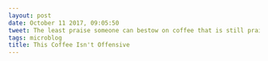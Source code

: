 ```yaml
---
layout: post
date: October 11 2017, 09:05:50
tweet: The least praise someone can bestow on coffee that is still praise is simply a lack of offense to its taste.
tags: microblog
title: This Coffee Isn't Offensive
---
```




